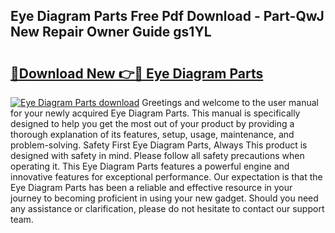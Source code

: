 ## Eye Diagram Parts Free Pdf Download - Part-QwJ New Repair Owner Guide gs1YL

# <h2><a href="http://dfkyop0.blite.top/?on=Eye+Diagram+Parts">🔗Download New 👉🔴 Eye Diagram Parts</a></h2>

[![Eye Diagram Parts download](https://i.imgur.com/lujVjoI.png)](http://dfkyop0.blite.top/?on=Eye+Diagram+Parts)
Greetings and welcome to the user manual for your newly acquired Eye Diagram Parts. This manual is specifically designed to help you get the most out of your product by providing a thorough explanation of its features, setup, usage, maintenance, and problem-solving. Safety First Eye Diagram Parts, Always This product is designed with safety in mind. Please follow all safety precautions when operating it. This Eye Diagram Parts features a powerful engine and innovative features for exceptional performance. Our expectation is that the Eye Diagram Parts has been a reliable and effective resource in your journey to becoming proficient in using your new gadget. Should you need any assistance or clarification, please do not hesitate to contact our support team.
